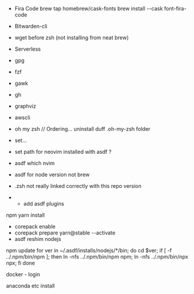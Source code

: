 - Fira Code
  brew tap homebrew/cask-fonts
  brew install --cask font-fira-code

- Bitwarden-cli
- wget before zsh (not installing from neat brew)
- Serverless
- gpg
- fzf
- gawk
- gh
- graphviz
- awscli

- oh my zsh // Ordering... uninstall duff .oh-my-zsh folder
- set...

- set path for neovim installed with asdf ?
- asdf which nvim

- asdf for node version not brew
- .zsh not really linked correctly with this repo version
- - add asdf plugins

npm yarn install

- corepack enable
- corepack prepare yarn@stable --activate
- asdf reshim nodejs

npm update
for ver in ~/.asdf/installs/nodejs/\*/bin; do cd $ver; if [ -f ../.npm/bin/npm ]; then ln -nfs ../.npm/bin/npm npm; ln -nfs ../.npm/bin/npx npx; fi done

docker - login

anaconda etc install
